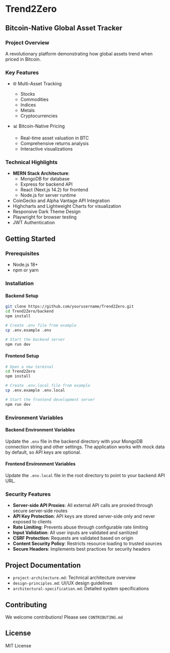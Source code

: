 # Trend2Zero

## Bitcoin-Native Global Asset Tracker

### Project Overview
A revolutionary platform demonstrating how global assets trend when priced in Bitcoin.

### Key Features
- 🌐 Multi-Asset Tracking
  - Stocks
  - Commodities
  - Indices
  - Metals
  - Cryptocurrencies

- 📊 Bitcoin-Native Pricing
  - Real-time asset valuation in BTC
  - Comprehensive returns analysis
  - Interactive visualizations

### Technical Highlights
- **MERN Stack Architecture**:
  - MongoDB for database
  - Express for backend API
  - React (Next.js 14.2) for frontend
  - Node.js for server runtime
- CoinGecko and Alpha Vantage API Integration
- Highcharts and Lightweight Charts for visualization
- Responsive Dark Theme Design
- Playwright for browser testing
- JWT Authentication

## Getting Started

### Prerequisites
- Node.js 18+
- npm or yarn

### Installation

#### Backend Setup
```bash
git clone https://github.com/yourusername/Trend2Zero.git
cd Trend2Zero/backend
npm install

# Create .env file from example
cp .env.example .env

# Start the backend server
npm run dev
```

#### Frontend Setup
```bash
# Open a new terminal
cd Trend2Zero
npm install

# Create .env.local file from example
cp .env.example .env.local

# Start the frontend development server
npm run dev
```

### Environment Variables

#### Backend Environment Variables
Update the `.env` file in the backend directory with your MongoDB connection string and other settings. The application works with mock data by default, so API keys are optional.

#### Frontend Environment Variables
Update the `.env.local` file in the root directory to point to your backend API URL.

### Security Features
- **Server-side API Proxies**: All external API calls are proxied through secure server-side routes
- **API Key Protection**: API keys are stored server-side only and never exposed to clients
- **Rate Limiting**: Prevents abuse through configurable rate limiting
- **Input Validation**: All user inputs are validated and sanitized
- **CSRF Protection**: Requests are validated based on origin
- **Content Security Policy**: Restricts resource loading to trusted sources
- **Secure Headers**: Implements best practices for security headers

## Project Documentation
- `project-architecture.md`: Technical architecture overview
- `design-principles.md`: UI/UX design guidelines
- `architectural-specification.md`: Detailed system specifications

## Contributing
We welcome contributions! Please see `CONTRIBUTING.md`

## License
MIT License